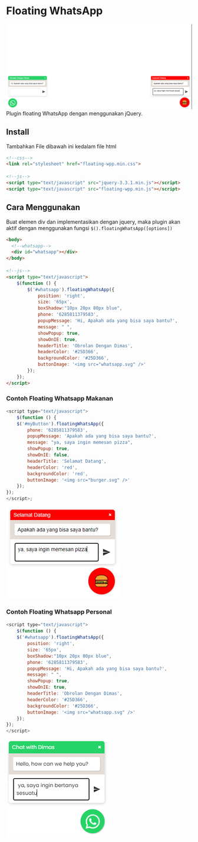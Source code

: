 # Floating WhatsApp
![](demo.png)
Plugin floating WhatsApp dengan menggunakan jQuery.


## Install

Tambahkan File dibawah ini kedalam file html

```html
<!--css-->
<link rel="stylesheet" href="floating-wpp.min.css">

<!--js-->
<script type="text/javascript" src="jquery-3.3.1.min.js"></script>
<script type="text/javascript" src="floating-wpp.min.js"></script>
```

## Cara Menggunakan

Buat elemen div dan implementasikan dengan jquery, maka plugin akan aktif dengan menggunakan fungsi `$().floatingWhatsApp([options])`

```html
<body>
  <!--whatsapp-->
  <div id="whatsapp"></div>
</body>

<!--js-->
<script type="text/javascript">
    $(function () {
        $('#whatsapp').floatingWhatsApp({
            position: 'right',
            size: '65px',
            boxShadow:"10px 20px 80px blue",
            phone: '6285811379583',
            popupMessage: 'Hi, Apakah ada yang bisa saya bantu?',
            message: " ",
            showPopup: true,
            showOnIE: true,
            headerTitle: 'Obrolan Dengan Dimas',
            headerColor: '#25D366',
            backgroundColor: '#25D366',
            buttonImage: '<img src="whatsapp.svg" />'
        });
    });
</script>
```
### Contoh Floating Whatsapp Makanan

```js
<script type="text/javascript">
    $(function () {
    $('#myButton').floatingWhatsApp({
        phone: '6285811379583',
        popupMessage: 'Apakah ada yang bisa saya bantu?',
        message: "ya, saya ingin memesan pizza",
        showPopup: true,
        showOnIE: false,
        headerTitle: 'Selamat Datang',
        headerColor: 'red',
        backgroundColor: 'red',
        buttonImage: '<img src="burger.svg" />'
    });
});
</script>;
```

![Floating Whatsapp Makanan](food.png)

### Contoh Floating Whatsapp Personal

```js
<script type="text/javascript">
    $(function () {
    $('#whatsapp').floatingWhatsApp({
        position: 'right',
        size: '65px',
        boxShadow:"10px 20px 80px blue",
        phone: '6285811379583',
        popupMessage: 'Hi, Apakah ada yang bisa saya bantu?',
        message: " ",
        showPopup: true,
        showOnIE: true,
        headerTitle: 'Obrolan Dengan Dimas',
        headerColor: '#25D366',
        backgroundColor: '#25D366',
        buttonImage: '<img src="whatsapp.svg" />'
    });
});
</script>
```

![Whatsapp Personal](whatsapp.png)